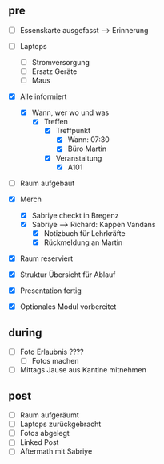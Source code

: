 ## pre
- [ ] Essenskarte ausgefasst --> Erinnerung
- [ ] Laptops 
  - [ ] Stromversorgung
  - [ ] Ersatz Geräte
  - [ ] Maus
- [x] Alle informiert 
  - [x] Wann, wer wo und was
    - [x] Treffen 
      - [x] Treffpunkt 
        - [x] Wann: 07:30
        - [x] Büro Martin
      - [x] Veranstaltung 
        - [x] A101

- [ ] Raum aufgebaut
- [x] Merch 
  - [x] Sabriye checkt in Bregenz
  - [x] Sabriye --> Richard: Kappen Vandans
    - [x] Notizbuch für Lehrkräfte
    - [x] Rückmeldung an Martin

- [x] Raum reserviert
- [x] Struktur Übersicht für Ablauf 
- [x] Presentation fertig
- [x] Optionales Modul vorbereitet


## during
- [ ] Foto Erlaubnis ????
  - [ ] Fotos machen
- [ ] Mittags Jause aus Kantine mitnehmen

## post
- [ ] Raum aufgeräumt
- [ ] Laptops zurückgebracht
- [ ] Fotos abgelegt
- [ ] Linked Post 
- [ ] Aftermath mit Sabriye 
